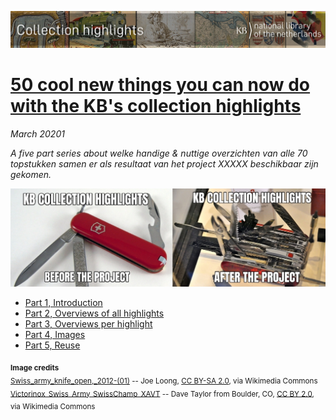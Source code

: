 ![Banner](../images/banners/KBTopstukkenBannerWikimedia_EN.jpg)

# [50 cool new things you can now do with the KB's collection highlights](Cool%20new%20things%20you%20can%20now%20do%20with%20the%20KB's%20collection%20highlights/index.html)
*March 20201*

*A five part series about welke handige & nuttige overzichten van alle 70 topstukken samen er als resultaat van het project XXXXX beschikbaar zijn gekomen.*

<a href="Part%201%2C%20Introduction.html"><img src="images/KBtopstukkenMemeEN.jpg"/></a>

- [Part 1, Introduction](Part%201%2C%20Introduction.html)
- [Part 2, Overviews of all highlights](Part%202%2C%20Overviews%20of%20all%20highlights.html)
- [Part 3, Overviews per highlight](Part%203%2C%20Overviews%20per%20highlight.html)
- [Part 4, Images](Part%204%2C%20Images.html)
- [Part 5, Reuse](Part%205%2C%20Reuse.html)


<sub><b>Image credits</b></sub><br/>
<sub>[Swiss_army_knife_open,_2012-(01)](https://commons.wikimedia.org/wiki/File:Swiss_army_knife_open,_2012-(01).jpg) -- Joe Loong, [CC BY-SA 2.0](https://creativecommons.org/licenses/by-sa/2.0), via Wikimedia Commons</sub><br/>
<sub>[Victorinox_Swiss_Army_SwissChamp_XAVT](https://commons.wikimedia.org/wiki/File:Victorinox_Swiss_Army_SwissChamp_XAVT.jpg) -- Dave Taylor from Boulder, CO, [CC BY 2.0](https://creativecommons.org/licenses/by/2.0>), via Wikimedia Commons</sub>
